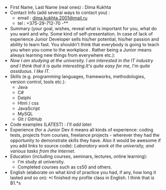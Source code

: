 * First Name, Last Name (real ones) : Dima Kukhta
* Contact Info (add several ways to contact you) : 
   * email : dima.kukhta.2001@mail.ru
   * tel : +375-29-712-70 -**
* Summary (your goal, wishes, reveal what is important for you, what do you want and why.
Some kind of self-presentation. In case of lack of experience  Junior Developer sells his/her potential, his/her passion and ability to learn fast. You shouldn't think that everybody is going to teach you when you come to the workplace . Rather being a Junior means always
learning new things from everywhere etc.): 
 * *Now I am studying at the university. I am interested in the IT industry and I think that it is quite interesting.It's quite easy for me, I'm quite assiduous. I like IT.*
* Skills (e.g. programming languages, frameworks, methodologies, version control, tools etc.):
   * Java
   * C#
   * Delphi
   * Html / css
   * JavaScript
   * MySQL
   * Git / GitHub
* Code examples (LATEST) : *I'll add later.*
* Experience (for a Junior Dev it means all kinds of experience: coding tests, projects from courses,
freelance projects - wherever they had the opportunity to demonstrate skills they have.
Also it would be awesome if you add links to source code): *Laboratory work at the university, and various tasks from the Internet.*
* Education (including courses, seminars, lectures, online learning):
   * I'm study at university.
   * Completed courses such as cs50 and others.
* English (elaborate on what kind of practice you had, if any, how long it lasted and so on): *I finished my profile class in English. I think that is B1.*s